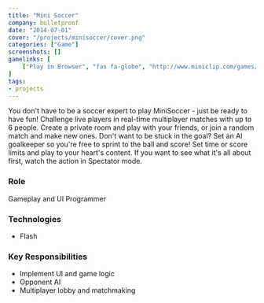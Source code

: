 ```yaml
---
title: "Mini Soccer"
company: bulletproof
date: "2014-07-01"
cover: "/projects/minisoccer/cover.png"
categories: ["Game"]
screenshots: []
gamelinks: [
    ["Play in Browser", "fas fa-globe", "http://www.miniclip.com/games/supercar-showdown/en/"],
]
tags:
- projects
---
```


You don't have to be a soccer expert to play MiniSoccer - just be ready to have fun! Challenge live players in real-time multiplayer matches with up to 6 people. Create a private room and play with your friends, or join a random match and make new ones. Don't want to be stuck in the goal? Set an AI goalkeeper so you're free to sprint to the ball and score! Set time or score limits and play to your heart's content. If you want to see what it's all about first, watch the action in Spectator mode.

### Role
Gameplay and UI Programmer

### Technologies
* Flash

### Key Responsibilities
* Implement UI and game logic
* Opponent AI
* Multiplayer lobby and matchmaking